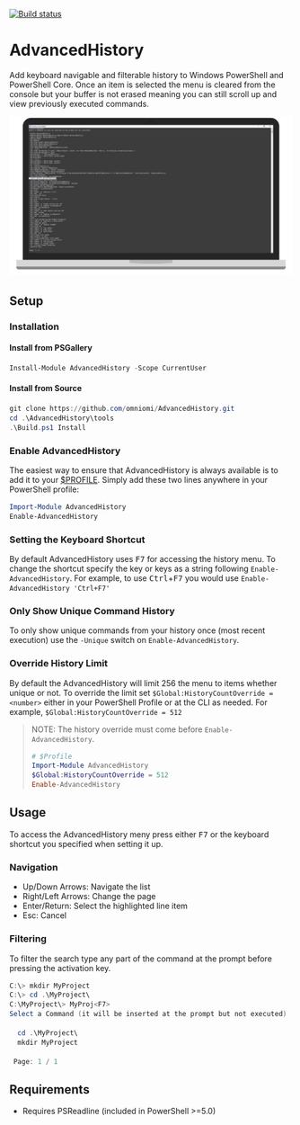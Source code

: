 [![Build status](https://ci.appveyor.com/api/projects/status/github/omniomi/advancedhistory?branch=master&svg=true)](https://ci.appveyor.com/project/omniomi/advancedhistory/branch/master)

# AdvancedHistory

Add keyboard navigable and filterable history to Windows PowerShell and PowerShell Core. Once an item is selected the menu is cleared from the console but your buffer is not erased meaning you can still scroll up and view previously executed commands.

![Screenshot](images/screenshot.png)

## Setup

### Installation

#### Install from PSGallery

```PowerShell
Install-Module AdvancedHistory -Scope CurrentUser
```

#### Install from Source

```PowerShell
git clone https://github.com/omniomi/AdvancedHistory.git
cd .\AdvancedHistory\tools
.\Build.ps1 Install
```

### Enable AdvancedHistory

The easiest way to ensure that AdvancedHistory is always available is to add it to your [$PROFILE](https://docs.microsoft.com/en-us/powershell/module/microsoft.powershell.core/about/about_profiles?view=powershell-5.0). Simply add these two lines anywhere in your PowerShell profile:

```PowerShell
Import-Module AdvancedHistory
Enable-AdvancedHistory
```

### Setting the Keyboard Shortcut

By default AdvancedHistory uses <kbd>F7</kbd> for accessing the history menu. To change the shortcut specify the key or keys as a string following `Enable-AdvancedHistory`. For example, to use <kbd>Ctrl</kbd>+<kbd>F7</kbd> you would use `Enable-AdvancedHistory 'Ctrl+F7'`

### Only Show Unique Command History

To only show unique commands from your history once (most recent execution) use the `-Unique` switch on `Enable-AdvancedHistory`.

### Override History Limit

By default the AdvancedHistory will limit 256 the menu to items whether unique or not. To override the limit set `$Global:HistoryCountOverride = <number>` either in your PowerShell Profile or at the CLI as needed. For example, `$Global:HistoryCountOverride = 512`

> NOTE: The history override must come before `Enable-AdvancedHistory`.
> ```PowerShell
> # $Profile
> Import-Module AdvancedHistory
> $Global:HistoryCountOverride = 512
> Enable-AdvancedHistory
> ```

## Usage

To access the AdvancedHistory meny press either <kbd>F7</kbd> or the keyboard shortcut you specified when setting it up.

### Navigation

* Up/Down Arrows: Navigate the list
* Right/Left Arrows: Change the page
* Enter/Return: Select the highlighted line item
* Esc: Cancel

### Filtering

To filter the search type any part of the command at the prompt before pressing the activation key.

```PowerShell
C:\> mkdir MyProject
C:\> cd .\MyProject\
C:\MyProject\> MyProj<F7>
Select a Command (it will be inserted at the prompt but not executed)

  cd .\MyProject\
  mkdir MyProject

 Page: 1 / 1
```

## Requirements

- Requires PSReadline (included in PowerShell >=5.0)